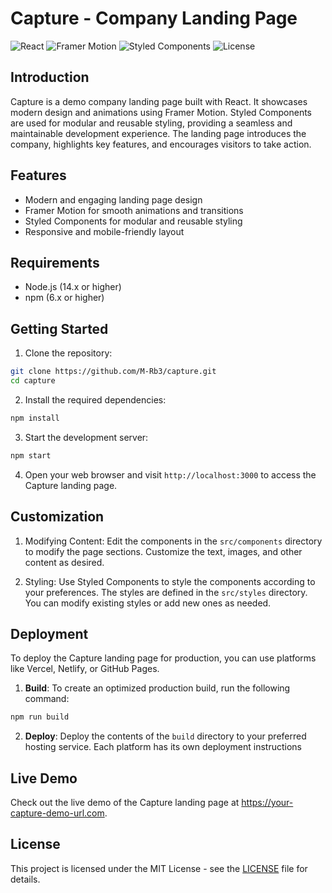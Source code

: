 # Capture - Company Landing Page

![React](https://img.shields.io/badge/react-17.0-blue.svg)
![Framer Motion](https://img.shields.io/badge/framer%20motion-4.1-orange.svg)
![Styled Components](https://img.shields.io/badge/styled%20components-5.3-purple.svg)
![License](https://img.shields.io/badge/license-MIT-green.svg)

## Introduction

Capture is a demo company landing page built with React. It showcases modern design and animations using Framer Motion. Styled Components are used for modular and reusable styling, providing a seamless and maintainable development experience. The landing page introduces the company, highlights key features, and encourages visitors to take action.

## Features

- Modern and engaging landing page design
- Framer Motion for smooth animations and transitions
- Styled Components for modular and reusable styling
- Responsive and mobile-friendly layout

## Requirements

- Node.js (14.x or higher)
- npm (6.x or higher)

## Getting Started

1. Clone the repository:

```bash
git clone https://github.com/M-Rb3/capture.git
cd capture
```

2. Install the required dependencies:
```bash
npm install
```

3. Start the development server:
```bash
npm start
```

4. Open your web browser and visit `http://localhost:3000` to access the Capture landing page.

## Customization

1. Modifying Content: Edit the components in the `src/components` directory to modify the page sections. Customize the text, images, and other content as desired.

2. Styling: Use Styled Components to style the components according to your preferences. The styles are defined in the `src/styles` directory. You can modify existing styles or add new ones as needed.

## Deployment
To deploy the Capture landing page for production, you can use platforms like Vercel, Netlify, or GitHub Pages.

1. **Build**: To create an optimized production build, run the following command:
```bash
npm run build
```

2. **Deploy**: Deploy the contents of the `build` directory to your preferred hosting service. Each platform has its own deployment instructions


## Live Demo
Check out the live demo of the Capture landing page at https://your-capture-demo-url.com.

## License
This project is licensed under the MIT License - see the [LICENSE](https://chat.openai.com/c/LICENSE) file for details.


   
